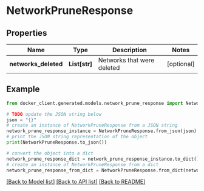 # NetworkPruneResponse


## Properties

Name | Type | Description | Notes
------------ | ------------- | ------------- | -------------
**networks_deleted** | **List[str]** | Networks that were deleted | [optional] 

## Example

```python
from docker_client.generated.models.network_prune_response import NetworkPruneResponse

# TODO update the JSON string below
json = "{}"
# create an instance of NetworkPruneResponse from a JSON string
network_prune_response_instance = NetworkPruneResponse.from_json(json)
# print the JSON string representation of the object
print(NetworkPruneResponse.to_json())

# convert the object into a dict
network_prune_response_dict = network_prune_response_instance.to_dict()
# create an instance of NetworkPruneResponse from a dict
network_prune_response_from_dict = NetworkPruneResponse.from_dict(network_prune_response_dict)
```
[[Back to Model list]](../README.md#documentation-for-models) [[Back to API list]](../README.md#documentation-for-api-endpoints) [[Back to README]](../README.md)


